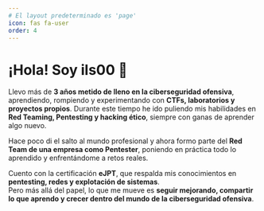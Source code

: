 ```yaml
---
# El layout predeterminado es 'page'
icon: fas fa-user
order: 4
---
```


# ¡Hola! Soy **ils00** 👋

Llevo más de **3 años metido de lleno en la ciberseguridad ofensiva**, aprendiendo, rompiendo y experimentando con **CTFs, laboratorios y proyectos propios**. Durante este tiempo he ido puliendo mis habilidades en **Red Teaming, Pentesting y hacking ético**, siempre con ganas de aprender algo nuevo.

Hace poco di el salto al mundo profesional y ahora formo parte del **Red Team de una empresa como Pentester**, poniendo en práctica todo lo aprendido y enfrentándome a retos reales.

Cuento con la certificación **eJPT**, que respalda mis conocimientos en **pentesting, redes y explotación de sistemas**.  
Pero más allá del papel, lo que me mueve es **seguir mejorando, compartir lo que aprendo y crecer dentro del mundo de la ciberseguridad ofensiva**.
